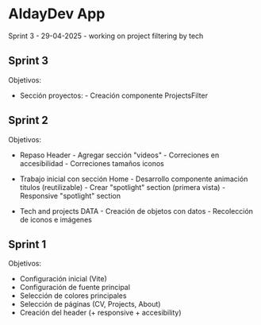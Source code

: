 # AldayDev App

Sprint 3 - 29-04-2025 - working on project filtering by tech


## Sprint 3

Objetivos:

* Sección proyectos:
       - Creación componente ProjectsFilter

## Sprint 2

Objetivos:

* Repaso Header 
       - Agregar sección "videos"
       - Correciones en accesibilidad
       - Correciones tamaños iconos

* Trabajo inicial con sección Home
       - Desarrollo componente animación titulos (reutilizable)
       - Crear "spotlight" section (primera vista)
       - Responsive "spotlight" section

* Tech and projects DATA
       - Creación de objetos con datos
       - Recolección de iconos e imágenes

## Sprint 1

Objetivos:

* Configuración inicial (Vite)
* Configuración de fuente principal
* Selección de colores principales
* Selección de páginas (CV, Projects, About)
* Creación del header (+ responsive + accesibility)


